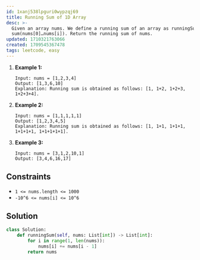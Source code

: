 ```yaml
---
id: 1xanj538lpguri0wypzqj69
title: Running Sum of 1D Array
desc: >-
  Given an array nums. We define a running sum of an array as runningSum[i] =
  sum(nums[0]…nums[i]). Return the running sum of nums.
updated: 1710321763066
created: 1709545367478
tags: leetcode, easy
---
```


1. **Example 1:**

    ```
    Input: nums = [1,2,3,4]
    Output: [1,3,6,10]
    Explanation: Running sum is obtained as follows: [1, 1+2, 1+2+3, 1+2+3+4].
    ```

2. **Example 2:**

    ```
    Input: nums = [1,1,1,1,1]
    Output: [1,2,3,4,5]
    Explanation: Running sum is obtained as follows: [1, 1+1, 1+1+1, 1+1+1+1, 1+1+1+1+1].
    ```

3. **Example 3:**

    ```
    Input: nums = [3,1,2,10,1]
    Output: [3,4,6,16,17]
    ```

## Constraints

- `1 <= nums.length <= 1000`
- `-10^6 <= nums[i] <= 10^6`

## Solution

```python
class Solution:
    def runningSum(self, nums: List[int]) -> List[int]:
        for i in range(1, len(nums)):
            nums[i] += nums[i - 1]
        return nums
```
